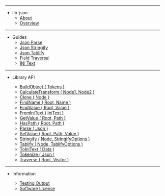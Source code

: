 <!-- _sidebar.md -->

<hr>

- lib-json
	- [About](external/readme.md "lib-json")
	- [Overview](guides/lib-json.md "lib-json")

<hr>

- Guides
	- [Json Parse](guides/json-parse.md)
	- [Json Stringify](guides/json-stringify.md)
	- [Json Tablify](guides/json-tablify.md)
	- [Field Traversal](guides/field-traversal.md)
	- [INI Text](guides/ini-text.md)

<hr>

- Library API

	- [BuildObject ( Tokens )](api/BuildObject.md "lib-json.BuildObject()")
	- [CalculateTransform ( Node1, Node2 )](api/CalculateTransform.md "lib-json.CalculateTransform()")
	- [Clone ( Node )](api/Clone.md "lib-json.Clone()")
	- [FindName ( Root, Name )](api/FindName.md "lib-json.FindName()")
	- [FindValue ( Root, Value )](api/FindValue.md "lib-json.FindValue()")
	- [FromIniText ( IniText )](api/FromIniText.md "lib-json.FromIniText()")
	- [GetValue ( Root, Path )](api/GetValue.md "lib-json.GetValue()")
	- [HasPath ( Root, Path )](api/HasPath.md "lib-json.HasPath()")
	- [Parse ( Json )](api/Parse.md "lib-json.Parse()")
	- [SetValue ( Root, Path, Value )](api/SetValue.md "lib-json.SetValue()")
	- [Stringify ( Node, StringifyOptions )](api/Stringify.md "lib-json.Stringify()")
	- [Tablify ( Node, TablifyOptions )](api/Tablify.md "lib-json.Tablify()")
	- [ToIniText ( Data )](api/ToIniText.md "lib-json.ToIniText()")
	- [Tokenize ( Json )](api/Tokenize.md "lib-json.Tokenize()")
	- [Traverse ( Root, Visitor )](api/Traverse.md "lib-json.Traverse()")

<hr>

- Information

	- [Testing Output](external/testing-output.md)
	- [Software License](external/license.md)
